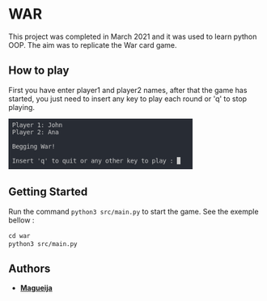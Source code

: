 # WAR

This project was completed in March 2021 and it was used to learn python OOP. The aim was to replicate the War card game.


## How to play

First you have enter player1 and player2 names, after that the game has started, you just need to insert any key to play each round or 'q' to stop playing.

<img alt="War Preview" height="100em" src="https://github.com/Magueija/war/blob/main/images/war_preview.png?raw=true" />

## Getting Started

Run the command `python3 src/main.py` to start the game. See the exemple bellow :
```
cd war
python3 src/main.py
```

## Authors

  - **[Magueija](https://github.com/Magueija)**
